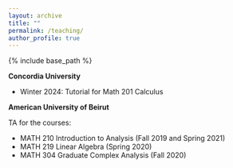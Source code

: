 ```yaml
---
layout: archive
title: ""
permalink: /teaching/
author_profile: true
---
```


{% include base_path %}

**Concordia University**
 * Winter 2024: Tutorial for Math 201 Calculus

**American University of Beirut**

TA for the courses:
 * MATH 210 Introduction to Analysis (Fall 2019 and Spring 2021)
 * MATH 219 Linear Algebra (Spring 2020)
 * MATH 304 Graduate Complex Analysis (Fall 2020)
